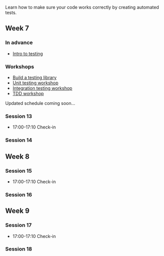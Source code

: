 Learn how to make sure your code works correctly by creating automated tests.

## Week 7

### In advance

- [Intro to testing](https://fac-slides.netlify.app/slides/testing)

### Workshops

- [Build a testing library](/workshops/learn-testing/)
- [Unit testing workshop](/workshops/learn-unit-testing/)
- [Integration testing workshop](/workshops/learn-integration-testing/)
- [TDD workshop](/workshops/tdd-array-methods/)

Updated schedule coming soon...

### Session 13

- 17:00-17:10 Check-in

### Session 14

## Week 8

### Session 15

- 17:00-17:10 Check-in

### Session 16

## Week 9

### Session 17

- 17:00-17:10 Check-in

### Session 18
